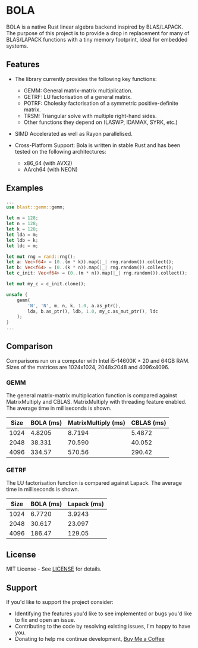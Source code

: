 # BOLA

BOLA is a native Rust linear algebra backend inspired by BLAS/LAPACK. The purpose of this project is to provide a drop in replacement for many of BLAS/LAPACK functions with a tiny memory footprint, ideal for embedded systems.

## Features

* The library currently provides the following key functions:

    * GEMM: General matrix-matrix multiplication.
    * GETRF: LU factorisation of a general matrix.
    * POTRF: Cholesky factorisation of a symmetric positive-definite matrix.
    * TRSM: Triangular solve with multiple right-hand sides.
    * Other functions they depend on (LASWP, IDAMAX, SYRK, etc.)

* SIMD Accelerated as well as Rayon parallelised.

* Cross-Platform Support: Bola is written in stable Rust and has been tested on the following architectures:

    * x86_64 (with AVX2)
    * AArch64 (with NEON)

## Examples

```rust
...
use blast::gemm::gemm;

let m = 128;
let n = 128;
let k = 128;
let lda = m;
let ldb = k;
let ldc = m;

let mut rng = rand::rng();
let a: Vec<f64> = (0..(m * k)).map(|_| rng.random()).collect();
let b: Vec<f64> = (0..(k * n)).map(|_| rng.random()).collect();
let c_init: Vec<f64> = (0..(m * n)).map(|_| rng.random()).collect();

let mut my_c = c_init.clone();

unsafe {
    gemm(
        'N', 'N', m, n, k, 1.0, a.as_ptr(), 
        lda, b.as_ptr(), ldb, 1.0, my_c.as_mut_ptr(), ldc
    );
}
...
```

## Comparison
Comparisons run on a computer with Intel i5-14600K × 20 and 64GB RAM. Sizes of the matrices are 1024x1024, 2048x2048 and 4096x4096.

### GEMM
The general matrix-matrix multiplication function is compared against MatrixMultiply and CBLAS. MatrixMultiply with threading feature enabled. The average time in milliseconds is shown.

| Size | BOLA (ms) | MatrixMultiply (ms) | CBLAS (ms) |
|------|------|----------------|-------|
| 1024 | 4.8205 | 8.7194 | 5.4872 |
| 2048 | 38.331 | 70.590 | 40.052 |
| 4096 | 334.57 | 570.56 | 290.42 |

### GETRF
The LU factorisation function is compared against Lapack. The average time in milliseconds is shown.

| Size | BOLA (ms) | Lapack (ms) |
|------|------|--------|
| 1024 | 6.7720 | 3.9243 |
| 2048 | 30.617 | 23.097 |
| 4096 | 186.47 | 129.05 |

## License
MIT License - See [LICENSE](LICENSE) for details.

## Support
If you'd like to support the project consider:
- Identifying the features you'd like to see implemented or bugs you'd like to fix and open an issue.
- Contributing to the code by resolving existing issues, I'm happy to have you.
- Donating to help me continue development, [Buy Me a Coffee](https://coff.ee/alexlovric)